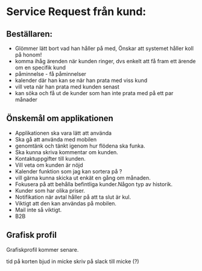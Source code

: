 # Service Request från kund:
## Beställaren:
- Glömmer lätt bort vad han håller på med, Önskar att systemet håller koll på honom!
- komma ihåg ärenden när kunden ringer, dvs enkelt att få fram ett ärende om en specifik kund
- påminnelse - få påminnelser
- kalender där han kan se när han prata med viss kund
- vill veta när han prata med kunden senast
- kan söka och få ut de kunder som han inte prata med på ett par månader
## Önskemål om applikationen
- Applikationen ska vara lätt att använda 
- Ska gå att använda med mobilen
- genomtänk och tänkt igenom hur flödena ska funka. 
- Ska kunna skriva kommentar om kunden. 
- Kontaktuppgifter till kunden. 
- Vill veta om kunden är nöjd
- Kalender funktion som jag kan sortera på ?
- vill gärna kunna skicka ut enkät en gång om månaden.
- Fokusera på att behålla befintliga kunder.Någon typ av historik.
- Kunder som har olika priser.
- Notifikation när avtal håller på att ta slut är kul.
- Viktigt att den kan användas på mobilen.
- Mail inte så viktigt.
- B2B

## Grafisk profil
Grafiskprofil kommer senare.

tid på korten
bjud in micke
skriv på slack till micke (?)